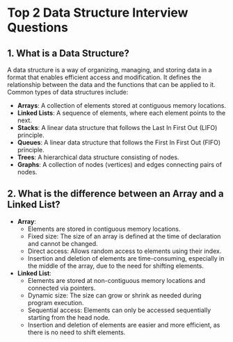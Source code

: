 
# Top 2 Data Structure Interview Questions

## 1. What is a Data Structure?
A data structure is a way of organizing, managing, and storing data in a format that enables efficient access and modification. It defines the relationship between the data and the functions that can be applied to it. Common types of data structures include:
- **Arrays**: A collection of elements stored at contiguous memory locations.
- **Linked Lists**: A sequence of elements, where each element points to the next.
- **Stacks**: A linear data structure that follows the Last In First Out (LIFO) principle.
- **Queues**: A linear data structure that follows the First In First Out (FIFO) principle.
- **Trees**: A hierarchical data structure consisting of nodes.
- **Graphs**: A collection of nodes (vertices) and edges connecting pairs of nodes.

## 2. What is the difference between an Array and a Linked List?
- **Array**:
  - Elements are stored in contiguous memory locations.
  - Fixed size: The size of an array is defined at the time of declaration and cannot be changed.
  - Direct access: Allows random access to elements using their index.
  - Insertion and deletion of elements are time-consuming, especially in the middle of the array, due to the need for shifting elements.
- **Linked List**:
  - Elements are stored at non-contiguous memory locations and connected via pointers.
  - Dynamic size: The size can grow or shrink as needed during program execution.
  - Sequential access: Elements can only be accessed sequentially starting from the head node.
  - Insertion and deletion of elements are easier and more efficient, as there is no need to shift elements.
